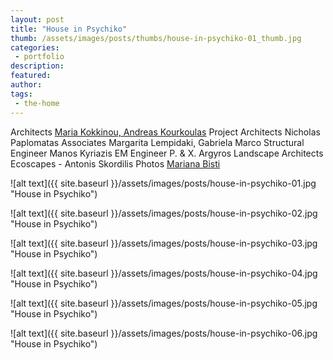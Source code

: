 ```yaml
---
layout: post
title: "House in Psychiko"
thumb: /assets/images/posts/thumbs/house-in-psychiko-01_thumb.jpg
categories:
 - portfolio
description:
featured:
author: 
tags:
 - the-home
---
```


<p class="credits">
    <span class="title">Architects</span>
        <span class="contributor"><a href="http://www.kokkinoukourkoulas.com/en/">Maria Kokkinou, Andreas Kourkoulas</a></span>
    <span class="title">Project Architects</span>
        <span class="contributor">Nicholas Paplomatas</span>
    <span class="title">Associates</span>
        <span class="contributor">Margarita Lempidaki, Gabriela Marco</span>
    <span class="title">Structural Engineer</span>
        <span class="contributor">Manos Kyriazis</span>
    <span class="title">EM Engineer</span>
        <span class="contributor">P. & X. Argyros</span>
    <span class="title">Landscape Architects</span>
        <span class="contributor">Ecoscapes - Antonis Skordilis</span>
    <span class="title">Photos</span>
        <span class="contributor"><a href="https://www.marianabisti.com/">Mariana Bisti</a></span>
</p>

![alt text]({{ site.baseurl }}/assets/images/posts/house-in-psychiko-01.jpg "House in Psychiko")

![alt text]({{ site.baseurl }}/assets/images/posts/house-in-psychiko-02.jpg "House in Psychiko")

![alt text]({{ site.baseurl }}/assets/images/posts/house-in-psychiko-03.jpg "House in Psychiko")

![alt text]({{ site.baseurl }}/assets/images/posts/house-in-psychiko-04.jpg "House in Psychiko")

![alt text]({{ site.baseurl }}/assets/images/posts/house-in-psychiko-05.jpg "House in Psychiko")

![alt text]({{ site.baseurl }}/assets/images/posts/house-in-psychiko-06.jpg "House in Psychiko")
